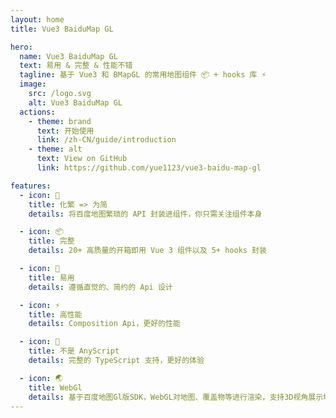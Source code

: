 ```yaml
---
layout: home
title: Vue3 BaiduMap GL

hero:
  name: Vue3 BaiduMap GL
  text: 易用 & 完整 & 性能不错
  tagline: 基于 Vue3 和 BMapGL 的常用地图组件 📦 + hooks 库 ⚡
  image:
    src: /logo.svg
    alt: Vue3 BaiduMap GL
  actions:
    - theme: brand
      text: 开始使用
      link: /zh-CN/guide/introduction
    - theme: alt
      text: View on GitHub
      link: https://github.com/yue1123/vue3-baidu-map-gl

features:
  - icon: 🚀
    title: 化繁 => 为简
    details: 将百度地图繁琐的 API 封装进组件，你只需关注组件本身

  - icon: 📦
    title: 完整
    details: 20+ 高质量的开箱即用 Vue 3 组件以及 5+ hooks 封装

  - icon: 📐
    title: 易用
    details: 遵循直觉的、简约的 Api 设计

  - icon: ⚡
    title: 高性能
    details: Composition Api，更好的性能

  - icon: 🔨
    title: 不是 AnyScript
    details: 完整的 TypeScript 支持，更好的体验

  - icon: 🌏
    title: WebGl
    details: 基于百度地图Gl版SDK，WebGL对地图、覆盖物等进行渲染，支持3D视角展示地图
---
```


<script lang="ts" setup>
  import { onMounted } from 'vue'
  import VanillaTilt from 'vanilla-tilt';


  onMounted(() => {
    const element = document.querySelector('.image')
    VanillaTilt.init(element, { reverse: true, transition: true })
  })
</script>
